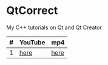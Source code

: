 # QtCorrect

My C++ tutorials on Qt and Qt Creator

#|YouTube|mp4
---|---|---
1|[here](https://youtu.be/Pqp9mJTFttc)|[here](QtCorrect1.mp4)